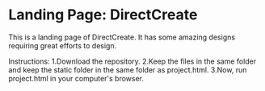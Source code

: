 # Landing Page: DirectCreate
This is a landing page of DirectCreate. It has some amazing designs requiring great efforts to design.

Instructions:
1.Download the repository.
2.Keep the files in the same folder and keep the static folder in the same folder as project.html.
3.Now, run project.html in your computer's browser.

